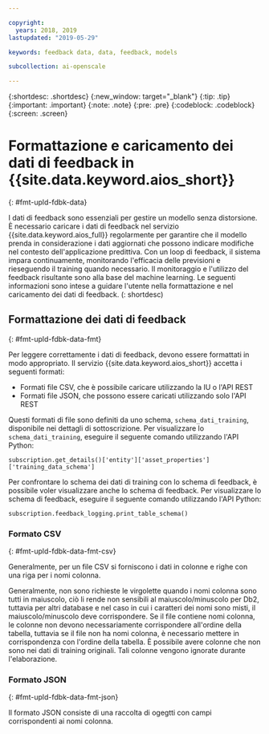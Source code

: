 ```yaml
---

copyright:
  years: 2018, 2019
lastupdated: "2019-05-29"

keywords: feedback data, data, feedback, models

subcollection: ai-openscale

---
```


{:shortdesc: .shortdesc}
{:new_window: target="_blank"}
{:tip: .tip}
{:important: .important}
{:note: .note}
{:pre: .pre}
{:codeblock: .codeblock}
{:screen: .screen}

# Formattazione e caricamento dei dati di feedback in {{site.data.keyword.aios_short}}
{: #fmt-upld-fdbk-data}

I dati di feedback sono essenziali per gestire un modello senza distorsione. È necessario caricare i dati di feedback nel servizio {{site.data.keyword.aios_full}} regolarmente per garantire che il modello prenda in considerazione i dati aggiornati che possono indicare modifiche nel contesto dell'applicazione predittiva. Con un loop di feedback, il sistema impara continuamente, monitorando l'efficacia delle previsioni e rieseguendo il training quando necessario. Il monitoraggio e l'utilizzo del feedback risultante sono alla base del machine learning. Le seguenti informazioni sono intese a guidare l'utente nella formattazione e nel caricamento dei dati di feedback.
(: shortdesc)

## Formattazione dei dati di feedback
{: #fmt-upld-fdbk-data-fmt}

Per leggere correttamente i dati di feedback, devono essere formattati in modo appropriato. Il servizio {{site.data.keyword.aios_short}} accetta i seguenti formati:

- Formati file CSV, che è possibile caricare utilizzando la IU o l'API REST
- Formati file JSON, che possono essere caricati utilizzando solo l'API REST

Questi formati di file sono definiti da uno schema, `schema_dati_training`, disponibile nei dettagli di sottoscrizione. Per visualizzare lo `schema_dati_training`, eseguire il seguente comando utilizzando l'API Python:

```
subscription.get_details()['entity']['asset_properties']['training_data_schema']
```

Per confrontare lo schema dei dati di training con lo schema di feedback, è possibile voler visualizzare anche lo schema di feedback. Per visualizzare lo schema di feedback, eseguire il seguente comando utilizzando l'API Python:

```
subscription.feedback_logging.print_table_schema()
```


### Formato CSV
{: #fmt-upld-fdbk-data-fmt-csv}

Generalmente, per un file CSV si forniscono i dati in colonne e righe con una riga per i nomi colonna. 

Generalmente, non sono richieste le virgolette quando i nomi colonna sono tutti in maiuscolo, ciò li rende non sensibili al maiuscolo/minuscolo per Db2, tuttavia per altri database e nel caso in cui i caratteri dei nomi sono misti, il maiuscolo/minuscolo deve corrispondere.
Se il file contiene nomi colonna, le colonne non devono necessariamente corrispondere all'ordine della tabella, tuttavia se il file non ha nomi colonna, è necessario mettere in corrispondenza con l'ordine della tabella. È possibile avere colonne che non sono nei dati di training originali. Tali colonne vengono ignorate durante l'elaborazione. 


### Formato JSON
{: #fmt-upld-fdbk-data-fmt-json}

Il formato JSON consiste di una raccolta di ogegtti con campi corrispondenti ai nomi colonna. 

